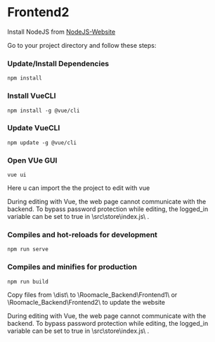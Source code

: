 # Frontend2

Install NodeJS from [NodeJS-Website](https://nodejs.org/en/)

Go to your project directory and follow these steps:

### Update/Install Dependencies
```
npm install
```

### Install VueCLI

```
npm install -g @vue/cli
```

### Update VueCLI
```
npm update -g @vue/cli
```

### Open VUe GUI
```
vue ui
```

Here u can import the the project to edit with vue

During editing with Vue, the web page cannot communicate with the backend. To bypass password protection while editing, the logged_in variable can be set to true in \src\store\index.js\ .

### Compiles and hot-reloads for development
```
npm run serve
```

### Compiles and minifies for production
```
npm run build
```

Copy files from \dist\ to \Roomacle_Backend\Frontend1\ or \Roomacle_Backend\Frontend2\ to update the website

During editing with Vue, the web page cannot communicate with the backend. To bypass password protection while editing, the logged_in variable can be set to true in \src\store\index.js\ .
